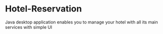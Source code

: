 # Hotel-Reservation
Java desktop application enables you to manage your hotel with all its main services with simple UI 
